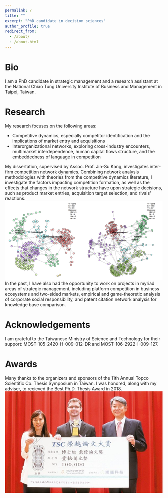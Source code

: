 ```yaml
---
permalink: /
title: ""
excerpt: "PhD candidate in decision sciences"
author_profile: true
redirect_from: 
  - /about/
  - /about.html
---
```


Bio
===

I am a PhD candidate in strategic management and a research assistant at the National Chiao Tung University Institute of Business and Management in Taipei, Taiwan. 


Research
======

My research focuses on the following areas:
- Competitive dynamics, especially competitor identification and the implications of market entry and acquisitions
- Interorganizational networks, exploring cross-industry encounters, multimarket interdependence, human capital flows structure, and the embeddedness of language in competition

My dissertation, supervised by Assoc. Prof. Jin-Su Kang, investigates inter-firm competition network dynamics. Combining network analysis methodologies with theories from the competitive dynamics literature, I investigate the factors impacting competition formation, as well as the effects that changes in the network structure have upon strategic decisions, such as product market entries, acquisition target selection, and rivals' reactions.
![alt text](/images/clarabridge_net_time_slice_colored_dists_c42_s11.png "Competition Network Groups Over Time")       
In the past, I have also had the opportunity to work on projects in myriad areas of strategic management, including platform competition in business ecosystems and two-sided markets, empirical and game-theoretic analysis of corporate social responsibility, and patent citation network analysis for knowledge base comparison.      


Acknowledgements
======

I am grateful to the Taiwanese Ministry of Science and Technology for their support: MOST-105-2420-H-009-012-DR and MOST-106-2922-I-009-127. 


Awards
======

Many thanks to the organizers and sponsors of the 11th Annual Topco Scientific Co. Thesis Symposium in Taiwan. I was honored, along with my adviser, to recieved the Best Ph.D. Thesis Award in 2018.         
[<img src='/images/tsc_thesis_award.jpg' style="display: block; margin-left: auto; margin-right: auto;">](https://www.udn.com/news/story/7241/3292221 "Best Ph.D. Thesis Award Presentation")      
